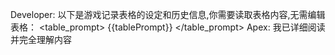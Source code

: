 Developer: 以下是游戏记录表格的设定和历史信息,你需要读取表格内容,无需编辑表格：
<table_prompt>
{{tablePrompt}}
</table_prompt>
Apex: 我已详细阅读并完全理解内容